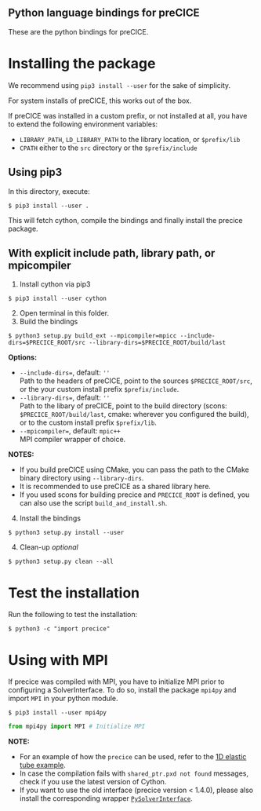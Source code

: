 Python language bindings for preCICE
------------------------------------

These are the python bindings for preCICE.

# Installing the package

We recommend using `pip3 install --user` for the sake of simplicity.

For system installs of preCICE, this works out of the box.

If preCICE was installed in a custom prefix, or not installed at all, you have to extend the following environment variables:
- `LIBRARY_PATH`, `LD_LIBRARY_PATH` to the library location, or `$prefix/lib`
- `CPATH` either to the `src` directory or the `$prefix/include`

## Using pip3

In this directory, execute:
```
$ pip3 install --user .
```

This will fetch cython, compile the bindings and finally install the precice package.

## With explicit include path, library path, or mpicompiler

1. Install cython via pip3
```
$ pip3 install --user cython
```
2. Open terminal in this folder.
3. Build the bindings

```
$ python3 setup.py build_ext --mpicompiler=mpicc --include-dirs=$PRECICE_ROOT/src --library-dirs=$PRECICE_ROOT/build/last 
```

**Options:**
- `--include-dirs=`, default: `''`   
  Path to the headers of preCICE, point to the sources `$PRECICE_ROOT/src`, or the your custom install prefix `$prefix/include`.
- `--library-dirs=`, default: `''`  
  Path to the libary of preCICE, point to the build directory (scons: `$PRECICE_ROOT/build/last`, cmake: wherever you configured the build), or to the custom install prefix `$prefix/lib`.
- `--mpicompiler=`, default: `mpic++`  
  MPI compiler wrapper of choice.

**NOTES:**

- If you build preCICE using CMake, you can pass the path to the CMake binary directory using `--library-dirs`.
- It is recommended to use preCICE as a shared library here.
- If you used scons for building precice and `PRECICE_ROOT` is defined, you can also use the script `build_and_install.sh`.

4. Install the bindings
```
$ python3 setup.py install --user
```

4. Clean-up _optional_
```
$ python3 setup.py clean --all
```

# Test the installation

Run the following to test the installation:
```
$ python3 -c "import precice"
```

# Using with MPI

If precice was compiled with MPI, you have to initialize MPI prior to configuring a SolverInterface.
To do so, install the package `mpi4py` and import `MPI` in your python module.

```
$ pip3 install --user mpi4py
```

```python
from mpi4py import MPI # Initialize MPI 
```

**NOTE:**
- For an example of how the `precice` can be used, refer to the [1D elastic tube example](https://github.com/precice/precice/wiki/1D-elastic-tube-using-the-Python-API).
- In case the compilation fails with `shared_ptr.pxd not found` messages, check if you use the latest version of Cython.
- If you want to use the old interface (precice version < 1.4.0), please also install the corresponding wrapper [`PySolverInterface`](https://github.com/precice/precice/tree/changingNameOfPySolverInterface/src/precice/bindings/PySolverInterface).
